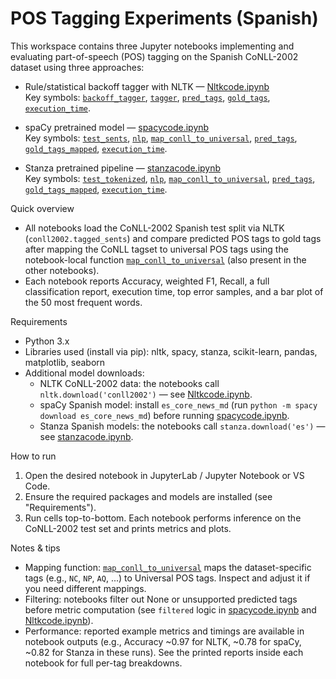 # POS Tagging Experiments (Spanish)

This workspace contains three Jupyter notebooks implementing and evaluating part-of-speech (POS) tagging on the Spanish CoNLL-2002 dataset using three approaches:

- Rule/statistical backoff tagger with NLTK — [Nltkcode.ipynb](Nltkcode.ipynb)  
  Key symbols: [`backoff_tagger`](Nltkcode.ipynb), [`tagger`](Nltkcode.ipynb), [`pred_tags`](Nltkcode.ipynb), [`gold_tags`](Nltkcode.ipynb), [`execution_time`](Nltkcode.ipynb).

- spaCy pretrained model — [spacycode.ipynb](spacycode.ipynb)  
  Key symbols: [`test_sents`](spacycode.ipynb), [`nlp`](spacycode.ipynb), [`map_conll_to_universal`](spacycode.ipynb), [`pred_tags`](spacycode.ipynb), [`gold_tags_mapped`](spacycode.ipynb), [`execution_time`](spacycode.ipynb).

- Stanza pretrained pipeline — [stanzacode.ipynb](stanzacode.ipynb)  
  Key symbols: [`test_tokenized`](stanzacode.ipynb), [`nlp`](stanzacode.ipynb), [`map_conll_to_universal`](stanzacode.ipynb), [`pred_tags`](stanzacode.ipynb), [`gold_tags_mapped`](stanzacode.ipynb), [`execution_time`](stanzacode.ipynb).


Quick overview
- All notebooks load the CoNLL-2002 Spanish test split via NLTK (`conll2002.tagged_sents`) and compare predicted POS tags to gold tags after mapping the CoNLL tagset to universal POS tags using the notebook-local function [`map_conll_to_universal`](spacycode.ipynb) (also present in the other notebooks).
- Each notebook reports Accuracy, weighted F1, Recall, a full classification report, execution time, top error samples, and a bar plot of the 50 most frequent words.

Requirements
- Python 3.x
- Libraries used (install via pip): nltk, spacy, stanza, scikit-learn, pandas, matplotlib, seaborn
- Additional model downloads:
  - NLTK CoNLL-2002 data: the notebooks call `nltk.download('conll2002')` — see [Nltkcode.ipynb](Nltkcode.ipynb).
  - spaCy Spanish model: install `es_core_news_md` (run `python -m spacy download es_core_news_md`) before running [spacycode.ipynb](spacycode.ipynb).
  - Stanza Spanish models: the notebooks call `stanza.download('es')` — see [stanzacode.ipynb](stanzacode.ipynb).

How to run
1. Open the desired notebook in JupyterLab / Jupyter Notebook or VS Code.
2. Ensure the required packages and models are installed (see "Requirements").
3. Run cells top-to-bottom. Each notebook performs inference on the CoNLL-2002 test set and prints metrics and plots.

Notes & tips
- Mapping function: [`map_conll_to_universal`](spacycode.ipynb) maps the dataset-specific tags (e.g., `NC`, `NP`, `AQ`, ...) to Universal POS tags. Inspect and adjust it if you need different mappings.
- Filtering: notebooks filter out None or unsupported predicted tags before metric computation (see `filtered` logic in [spacycode.ipynb](spacycode.ipynb) and [Nltkcode.ipynb](Nltkcode.ipynb)).
- Performance: reported example metrics and timings are available in notebook outputs (e.g., Accuracy ~0.97 for NLTK, ~0.78 for spaCy, ~0.82 for Stanza in these runs). See the printed reports inside each notebook for full per-tag breakdowns.

